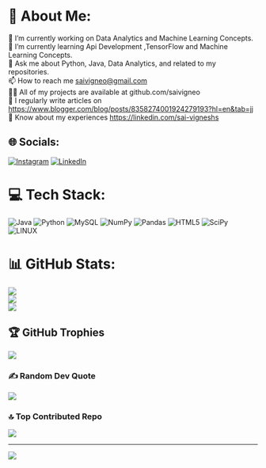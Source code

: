 # 💫 About Me:
🔭 I’m currently working on Data Analytics and Machine Learning Concepts.<br>🌱 I’m currently learning Api Development ,TensorFlow and Machine Learning Concepts.<br>💬 Ask me about Python, Java, Data Analytics, and related to my repositories.<br>📫 How to reach me  saivigneo@gmail.com<br>👨‍💻 All of my projects are available at github.com/saivigneo<br>📝 I regularly write articles on https://www.blogger.com/blog/posts/8358274001924279193?hl=en&tab=jj<br>📄 Know about my experiences https://linkedin.com/sai-vigneshs


## 🌐 Socials:
[![Instagram](https://img.shields.io/badge/Instagram-%23E4405F.svg?logo=Instagram&logoColor=white)](https://instagram.com/https://www.instagram.com/its_saivignesh) [![LinkedIn](https://img.shields.io/badge/LinkedIn-%230077B5.svg?logo=linkedin&logoColor=white)](https://linkedin.com/in/https://www.linkedin.com/in/sai-vigneshs) 

# 💻 Tech Stack:
![Java](https://img.shields.io/badge/java-%23ED8B00.svg?style=for-the-badge&logo=java&logoColor=white) ![Python](https://img.shields.io/badge/python-3670A0?style=for-the-badge&logo=python&logoColor=ffdd54) ![MySQL](https://img.shields.io/badge/mysql-%2300f.svg?style=for-the-badge&logo=mysql&logoColor=white) ![NumPy](https://img.shields.io/badge/numpy-%23013243.svg?style=for-the-badge&logo=numpy&logoColor=white)  ![Pandas](https://img.shields.io/badge/pandas-%23150458.svg?style=for-the-badge&logo=pandas&logoColor=white) ![HTML5](https://img.shields.io/badge/html5-%23E34F26.svg?style=for-the-badge&logo=html5&logoColor=white) ![SciPy](https://img.shields.io/badge/SciPy-%230C55A5.svg?style=for-the-badge&logo=scipy&logoColor=%white) ![LINUX](https://img.shields.io/badge/Linux-FCC624?style=for-the-badge&logo=linux&logoColor=black)
# 📊 GitHub Stats:
![](https://github-readme-stats.vercel.app/api?username=saivigneo&theme=dark&hide_border=false&include_all_commits=true&count_private=true)<br/>
![](https://github-readme-streak-stats.herokuapp.com/?user=saivigneo&theme=dark&hide_border=false)<br/>
![](https://github-readme-stats.vercel.app/api/top-langs/?username=saivigneo&theme=dark&hide_border=false&include_all_commits=true&count_private=true&layout=compact)

## 🏆 GitHub Trophies
![](https://github-profile-trophy.vercel.app/?username=saivigneo&theme=radical&no-frame=false&no-bg=true&margin-w=4)

### ✍️ Random Dev Quote
![](https://quotes-github-readme.vercel.app/api?type=horizontal&theme=radical)

### 🔝 Top Contributed Repo
![](https://github-contributor-stats.vercel.app/api?username=saivigneo&limit=5&theme=dark&combine_all_yearly_contributions=true)

---
[![](https://visitcount.itsvg.in/api?id=saivigneo&icon=0&color=0)](https://visitcount.itsvg.in)

<!-- Proudly created with GPRM ( https://gprm.itsvg.in ) -->
